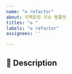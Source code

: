```yaml
---
name: "♻️ refactor"
about: 리팩토링 이슈 템플릿 
titles: "♻️ "
labels: "♻️ refactor"
assignees: ''

---
```


## 📌 Description

